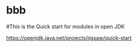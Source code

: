 # bbb

#This is the Quick start for modules in open JDK

https://openjdk.java.net/projects/jigsaw/quick-start
